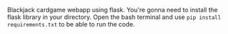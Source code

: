 Blackjack cardgame webapp using flask.
You're gonna need to install the flask library in your directory.
Open the bash terminal and use ```pip install requirements.txt``` to be able to run the code. 
